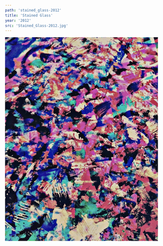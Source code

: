```yaml
---
path: 'stained_glass-2012'
title: 'Stained Glass'
year: '2012'
src: 'Stained_Glass-2012.jpg'
---
```


<img src='Stained_Glass-2012.jpg'>